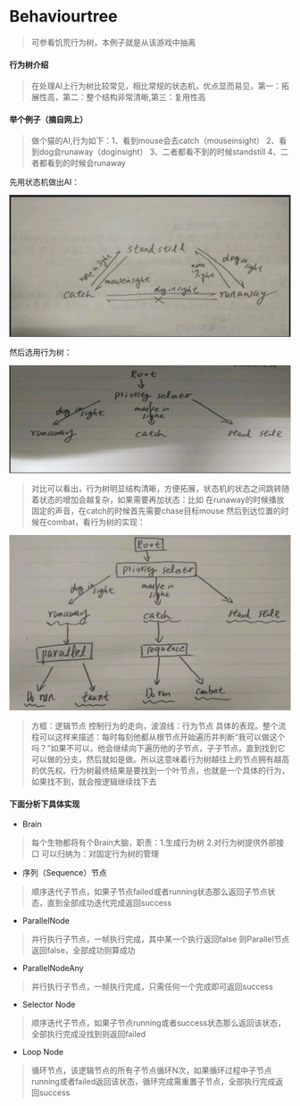 # Behaviourtree

> 可参看饥荒行为树，本例子就是从该游戏中抽离

#### 行为树介绍

> 在处理AI上行为树比较常见，相比常规的状态机，优点显而易见，第一：拓展性高，第二：整个结构非常清晰,第三：复用性高

#### 举个例子（摘自网上）
> 做个猫的AI,行为如下：1、看到mouse会去catch（mouseinsight） 2、看到dog会runaway（doginsight） 3、二者都看不到的时候standstill 4、二者都看到的时候会runaway

先用状态机做出AI：

![状态机](https://github.com/563476223/Behaviourtree/blob/master/image/1.png)

然后选用行为树：

![状态机](https://github.com/563476223/Behaviourtree/blob/master/image/2.png)


>对比可以看出，行为树明显结构清晰，方便拓展，状态机的状态之间跳转随着状态的增加会越复杂，如果需要再加状态：比如 在runaway的时候播放固定的声音，在catch的时候首先需要chase目标mouse 然后到达位置的时候在combat，看行为树的实现：


![状态机](https://github.com/563476223/Behaviourtree/blob/master/image/3.png)


> 方框：逻辑节点 控制行为的走向，波浪线：行为节点 具体的表现。整个流程可以这样来描述：每时每刻他都从根节点开始遍历并判断“我可以做这个吗？”如果不可以，他会继续向下遍历他的子节点，子子节点，直到找到它可以做的分支，然后就如是做。所以这意味着行为树越往上的节点拥有越高的优先权。行为树最终结果是要找到一个叶节点，也就是一个具体的行为，如果找不到，就会按逻辑继续找下去

#### 下面分析下具体实现
* Brain

>  每个生物都将有个Brain大脑，职责：1.生成行为树 2.对行为树提供外部接口 可以归纳为：对固定行为树的管理

* 序列（Sequence）节点

> 顺序迭代子节点，如果子节点failed或者running状态那么返回子节点状态，直到全部成功迭代完成返回success

* ParallelNode

> 并行执行子节点，一帧执行完成，其中某一个执行返回false 则Parallel节点返回false，全部成功则算成功

* ParallelNodeAny

> 并行执行子节点，一帧执行完成，只需任何一个完成即可返回success

* Selector Node

> 顺序迭代子节点，如果子节点running或者success状态那么返回该状态，全部执行完成没找到则返回failed

* Loop Node

> 循环节点，该逻辑节点的所有子节点循环N次，如果循环过程中子节点running或者failed返回该状态，循环完成需重置子节点，全部执行完成返回success






